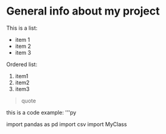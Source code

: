 # General info about my project

This is a list:
- item 1
- item 2
- item 3

Ordered list:

1. item1
2. item2
3. item3

> quote

this is a code example:
'''py

import pandas as pd
import csv
import MyClass
